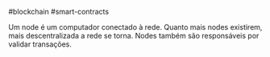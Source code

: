 #blockchain #smart-contracts 

Um node é um computador conectado à rede. Quanto mais nodes existirem, mais descentralizada a rede se torna. Nodes também são responsáveis por validar transações.